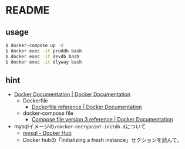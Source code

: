 # README

## usage

```sh
$ docker-compose up -d
$ docker exec -it proddb bash
$ docker exec -it devdb bash
$ docker exec -it dlyway bash
```

## hint

* [Docker Documentation \| Docker Documentation](https://docs.docker.com/)
  * Dockerfile
    * [Dockerfile reference \| Docker Documentation](https://docs.docker.com/engine/reference/builder/)
  * docker-compose file
    * [Compose file version 3 reference \| Docker Documentation](https://docs.docker.com/compose/compose-file/)
* mysqlイメージの`/docker-entrypoint-initdb.d`について
  * [mysql \- Docker Hub](https://hub.docker.com/_/mysql#Initializing%20a%20fresh%20instance)
  * Docker hubの「Initializing a fresh instance」セクションを読んで。
